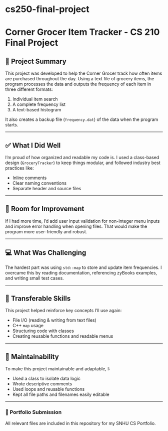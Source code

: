 # cs250-final-project
# Corner Grocer Item Tracker - CS 210 Final Project

## 📌 Project Summary

This project was developed to help the Corner Grocer track how often items are purchased throughout the day. Using a text file of grocery items, the program processes the data and outputs the frequency of each item in three different formats:
1. Individual item search
2. A complete frequency list
3. A text-based histogram

It also creates a backup file (`frequency.dat`) of the data when the program starts.

---

## ✅ What I Did Well

I’m proud of how organized and readable my code is. I used a class-based design (`GroceryTracker`) to keep things modular, and followed industry best practices like:
- Inline comments
- Clear naming conventions
- Separate header and source files

---

## 🔧 Room for Improvement

If I had more time, I’d add user input validation for non-integer menu inputs and improve error handling when opening files. That would make the program more user-friendly and robust.

---

## 💻 What Was Challenging

The hardest part was using `std::map` to store and update item frequencies. I overcame this by reading documentation, referencing zyBooks examples, and writing small test cases.

---

## 🧠 Transferable Skills

This project helped reinforce key concepts I’ll use again:
- File I/O (reading & writing from text files)
- C++ `map` usage
- Structuring code with classes
- Creating reusable functions and readable menus

---

## 🔄 Maintainability

To make this project maintainable and adaptable, I:
- Used a class to isolate data logic
- Wrote descriptive comments
- Used loops and reusable functions
- Kept all file paths and filenames easily editable

---

### 🔗 Portfolio Submission

All relevant files are included in this repository for my SNHU CS Portfolio.

